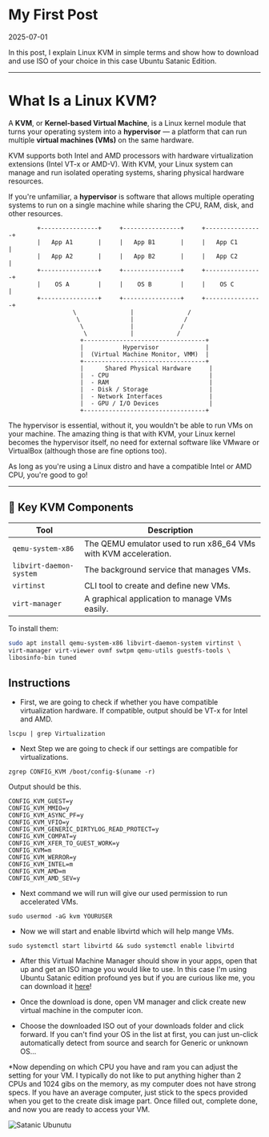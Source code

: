 
# My First Post

<time id="post-date">2025-07-01</time>

<p id="post-excerpt">
In this post, I explain Linux KVM in simple terms and show how to download and use ISO of your choice in this case Ubuntu Satanic Edition.
</p>

---

# What Is a Linux KVM?

A **KVM**, or **Kernel-based Virtual Machine**, is a Linux kernel module that turns your operating system into a **hypervisor** — a platform that can run multiple **virtual machines (VMs)** on the same hardware.

KVM supports both Intel and AMD processors with hardware virtualization extensions (Intel VT-x or AMD-V). With KVM, your Linux system can manage and run isolated operating systems, sharing physical hardware resources.

If you're unfamiliar, a **hypervisor** is software that allows multiple operating systems to run on a single machine while sharing the CPU, RAM, disk, and other resources.




            +----------------+     +----------------+     +----------------+
            |   App A1       |     |   App B1       |     |   App C1       |
            |   App A2       |     |   App B2       |     |   App C2       |
            +----------------+     +----------------+     +----------------+
            |    OS A        |     |    OS B        |     |    OS C        |
            +----------------+     +----------------+     +----------------+
                      \               |               /
                       \              |              /
                        \             |             /
                         \            |            /
                        +----------------------------------+
                        |           Hypervisor             |
                        |  (Virtual Machine Monitor, VMM)  |
                        +----------------------------------+
                        |      Shared Physical Hardware     |
                        |  - CPU                            |
                        |  - RAM                            |
                        |  - Disk / Storage                 |
                        |  - Network Interfaces             |
                        |  - GPU / I/O Devices              |
                        +----------------------------------+


The hypervisor is essential, without it, you wouldn't be able to run VMs on your machine. The amazing thing is that with KVM, your Linux kernel becomes the hypervisor itself, no need for external software like VMware or VirtualBox (although those are fine options too).

As long as you're using a Linux distro and have a compatible Intel or AMD CPU, you're good to go!

---

## 🔧 Key KVM Components

| Tool | Description |
|------|-------------|
| `qemu-system-x86` | The QEMU emulator used to run x86_64 VMs with KVM acceleration. |
| `libvirt-daemon-system` | The background service that manages VMs. |
| `virtinst` | CLI tool to create and define new VMs. |
| `virt-manager` | A graphical application to manage VMs easily. |

To install them:

```bash
sudo apt install qemu-system-x86 libvirt-daemon-system virtinst \
virt-manager virt-viewer ovmf swtpm qemu-utils guestfs-tools \
libosinfo-bin tuned
```
## Instructions

* First, we are going to check if whether you have compatible virtualization hardware. If compatible, output should be VT-x for Intel and AMD.

```lscpu | grep Virtualization```


* Next Step we are going to check if our settings are compatible for virtualizations.

```zgrep CONFIG_KVM /boot/config-$(uname -r)```


Output should be this.
```
CONFIG_KVM_GUEST=y
CONFIG_KVM_MMIO=y
CONFIG_KVM_ASYNC_PF=y
CONFIG_KVM_VFIO=y
CONFIG_KVM_GENERIC_DIRTYLOG_READ_PROTECT=y
CONFIG_KVM_COMPAT=y
CONFIG_KVM_XFER_TO_GUEST_WORK=y
CONFIG_KVM=m
CONFIG_KVM_WERROR=y
CONFIG_KVM_INTEL=m
CONFIG_KVM_AMD=m
CONFIG_KVM_AMD_SEV=y
```

* Next command we will run will give our used permission to run accelerated VMs.

```sudo usermod -aG kvm YOURUSER```


* Now we will start and enable libvirtd which will help mange VMs.

```sudo systemctl start libvirtd && sudo systemctl enable libvirtd```



* After this Virtual Machine Manager should show in your apps, open that up and get an ISO image you would like to use. In this case I'm using Ubuntu Satanic edition profound yes but if you are curious like me, you can download it [here](https://archiveos.org/ubuntu-satanic/)!

* Once the download is done, open VM manager and click create new virtual machine in the computer icon.

* Choose the downloaded ISO out of your downloads folder and click forward. If you can't find your OS in the list at first, you can just  un-click automatically detect from source and search for Generic or unknown OS... 

*Now depending on which CPU you have and ram you can adjust the setting for your VM. I typically do not like to put anything higher than 2 CPUs and 1024 gibs on the memory, as my computer does not have strong specs. If you have an average computer, just stick to the specs provided when you get to the create disk image part. Once filled out, complete done, and now you are ready to access your VM. 

![Satanic Ubunutu](images/vm-setup.png)



